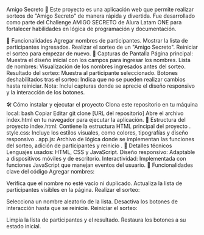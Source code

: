 Amigo Secreto 🎁
Este proyecto es una aplicación web que permite realizar sorteos de "Amigo Secreto" de manera rápida y divertida. Fue desarrollado como parte del Challenge AMIGO SECRETO de Alura Latam ONE para fortalecer habilidades en lógica de programación y documentación.

🌟 Funcionalidades
Agregar nombres de participantes.
Mostrar la lista de participantes ingresados.
Realizar el sorteo de un "Amigo Secreto".
Reiniciar el sorteo para empezar de nuevo.
📸 Capturas de Pantalla
Página principal: Muestra el diseño inicial con los campos para ingresar los nombres.
Lista de nombres: Visualización de los nombres ingresados antes del sorteo.
Resultado del sorteo: Muestra al participante seleccionado.
Botones deshabilitados tras el sorteo: Indica que no se pueden realizar cambios hasta reiniciar.
Nota: Incluí capturas donde se aprecie el diseño responsivo y la interacción de los botones.

🛠️ Cómo instalar y ejecutar el proyecto
Clona este repositorio en tu máquina local:
bash
Copiar
Editar
git clone [URL del repositorio]
Abre el archivo index.html en tu navegador para ejecutar la aplicación.
📂 Estructura del proyecto
index.html: Contiene la estructura HTML principal del proyecto​
.
style.css: Incluye los estilos visuales, como colores, tipografías y diseño responsivo​
.
app.js: Archivo de lógica donde se implementan las funciones del sorteo, adición de participantes y reinicio​
.
🔧 Detalles técnicos
Lenguajes usados: HTML, CSS y JavaScript.
Diseño responsivo: Adaptable a dispositivos móviles y de escritorio.
Interactividad: Implementada con funciones JavaScript que manejan eventos del usuario.
📄 Funcionalidades clave del código
Agregar nombres:

Verifica que el nombre no esté vacío ni duplicado.
Actualiza la lista de participantes visibles en la página.
Realizar el sorteo:

Selecciona un nombre aleatorio de la lista.
Desactiva los botones de interacción hasta que se reinicie.
Reiniciar el sorteo:

Limpia la lista de participantes y el resultado.
Restaura los botones a su estado inicial.